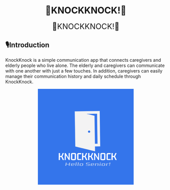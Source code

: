 




<h1 align="center">🚪KNOCKKNOCK!🚪</h1>
<p align="center">
  <span style="font-size: 24px;">🚪KNOCKKNOCK!🚪</span>
</p>


## 🎙️Introduction
KnockKnock is a simple communication app that connects caregivers and elderly people who live alone. The elderly and caregivers can communicate with one another with just a few touches. In addition, caregivers can easily manage their communication history and daily schedule through KnockKnock.

<p align="center">
  <img src="KNOCKKNOCK!.png" alt="KNOCKKNOCK! LOGO" width="300px">
</p>
